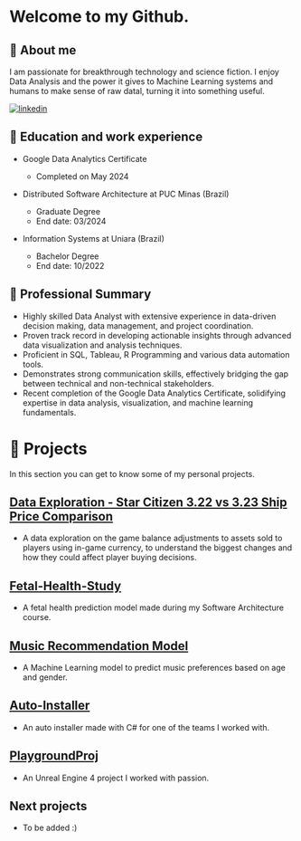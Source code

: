 
# Welcome to my Github.
## 🚀 About me
I am passionate for breakthrough technology and science fiction. I enjoy Data Analysis and the power it gives to Machine Learning systems and humans to make sense of raw datal, turning it into something useful.


[![linkedin](https://img.shields.io/badge/linkedin-0A66C2?style=for-the-badge&logo=linkedin&logoColor=white)](https://www.linkedin.com/in/matheus-perches/)


## 🧠 Education and work experience
- Google Data Analytics Certificate
    - Completed on May 2024

- Distributed Software Architecture at PUC Minas (Brazil)
    - Graduate Degree
    - End date: 03/2024
- Information Systems  at Uniara (Brazil)
    - Bachelor Degree
    - End date: 10/2022

 ## 💼 **Professional Summary**
- Highly skilled Data Analyst with extensive experience in data-driven decision making, data management, and project coordination. 
- Proven track record in developing actionable insights through advanced data visualization and analysis techniques. 
- Proficient in SQL, Tableau,  R Programming and various data automation tools. 
- Demonstrates strong communication skills, effectively bridging the gap between technical and non-technical stakeholders. 
- Recent completion of the Google Data Analytics Certificate, solidifying expertise in data analysis, visualization, and machine learning fundamentals.


# 📝 Projects
 In this section you can get to know some of my personal projects.

 ## [Data Exploration - Star Citizen 3.22 vs 3.23 Ship Price Comparison](https://github.com/matheusperches/sc_ship_prices_322_323)
 - A data exploration on the game balance adjustments to assets sold to players using in-game currency, to understand the  biggest changes and how they could affect player buying decisions.

## [Fetal-Health-Study](https://github.com/matheusperches/Fetal-health-study)
- A fetal health prediction model made during my Software Architecture course.

## [Music Recommendation Model](https://github.com/matheusperches/MusicRecommendation)

- A Machine Learning model to predict music preferences based on age and gender.

## [Auto-Installer](https://github.com/matheusperches/Auto-Installer)

- An auto installer made with C# for one of the teams I worked with.

## [PlaygroundProj](https://github.com/matheusperches/PlaygroundProj)
- An Unreal Engine 4 project I worked with passion.

## Next projects

- To be added :) 

